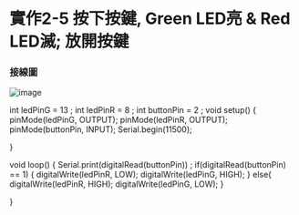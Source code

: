 # 實作2-5 按下按鍵, Green LED亮 & Red LED滅; 放開按鍵
### 接線圖
![image](https://user-images.githubusercontent.com/17948436/134792208-025ad442-d66c-444e-b9ee-250df28ec14c.png)

int ledPinG = 13 ;
int ledPinR = 8 ;
int buttonPin = 2 ;
void setup()
{
  pinMode(ledPinG, OUTPUT);
  pinMode(ledPinR, OUTPUT);
  pinMode(buttonPin, INPUT);
  Serial.begin(11500);

}

void loop()
{ 
Serial.print(digitalRead(buttonPin)) ;
  if(digitalRead(buttonPin) == 1)
  {
    digitalWrite(ledPinR, LOW);
    digitalWrite(ledPinG, HIGH);
  }
  else{
    digitalWrite(ledPinR, HIGH);
  digitalWrite(ledPinG, LOW);
  }

}
